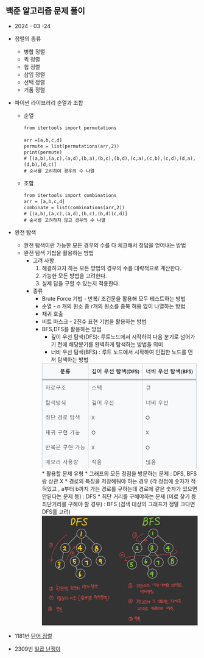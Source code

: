 ## 백준 알고리즘 문제 풀이  
* 2024 - 03 -24
* 정렬의 종류   
    * 병합 정렬  
    * 퀵 정렬  
    * 힙 정렬  
    * 삽입 정렬  
    * 선택 정렬  
    * 거품 정렬 


* 파이썬 라이브러리 순열과 조합  
    * 순열   
        ```
        from itertools import permutations

        arr =[a,b,c,d]
        permute = list(permutations(arr,2))
        print(permute)
        # [(a,b),(a,c),(a,d),(b,a),(b,c),(b,d),(c,a),(c,b),(c,d),(d,a),(d,b),(d,c)] 
        # 순서를 고려하여 경우의 수 나열
        ```  
    * 조합  
        ```
        from itertools import combinations
        arr = [a,b,c,d]
        combinate = list(combinations(arr,2))
        # [(a,b),(a,c),(a,d),(b,c),(b,d)(c,d)] 
        # 순서를 고려하지 않고 경우의 수 나열 
        ```

* 완전 탐색  
    * 완전 탐색이란 가능한 모든 경우의 수를 다 체크해서 정답을 얻어내는 방법  
    * 완전 탐색 기법을 활용하는 방법  
        * 고려 사항  
            1. 해결하고자 하는 모든 방법의 경우의 수를 대략적으로 계산한다.  
            2. 가능한 모든 방법을 고려한다.  
            3. 실제 답을 구할 수 있는지 적용한다.  
        * 종류  
            * Brute Force 기법 - 반복/ 조건문을 활용해 모두 테스트하는 방법   
            * 순열 - n 개의 원소 중 r개의 원소를 중복 허용 없이 나열하는 방법  
            * 재귀 호출  
            * 비트 마스크 - 2진수 표현 기법을 활용하는 방법  
            * BFS,DFS를 활용하는 방법  
                * 깊이 우선 탐색(DFS): 루트노드에서 시작하여 다음 분기로 넘어가기 전에 해당분기를 완벽하게 탐색하는 방법을 의미   
                * 너비 우선 탐색(BFS) : 루트 노드에서 시작하여 인접한 노드를 먼저 탐색하는 방법  
                <img src="./img/image7.png">    
                * 활용할 문제 유형  
                    * 그래프의 모든 정점을 방문하는 문제 : DFS, BFS랑 상관 X  
                    * 경로의 특징을 저장해둬야 하는 경우 (각 정점에 숫자가 적혀있고 , a부터 b까지 가는 경로를 구하는데 경로에 같은 숫자가 있으면 안된다는 문제 등) : DFS  
                    * 최단 거리를 구해야하는 문제 (미로 찾기 등 최단거리를 구해야 할 경우) : BFS (검색 대상의 그래프가 정말 크다면 DFS를 고려)    
                    <img src="./img/image8.png">


* 1181번 [단어 정렬](https://github.com/dongyeoppp/Jungle_TIL/blob/main/jungle_week01/bk_1181.py)  
* 2309번 [일곱 난쟁이](https://github.com/dongyeoppp/Jungle_TIL/blob/main/jungle_week01/bk_2309.py)